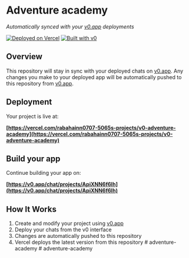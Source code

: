 # Adventure academy

*Automatically synced with your [v0.app](https://v0.app) deployments*

[![Deployed on Vercel](https://img.shields.io/badge/Deployed%20on-Vercel-black?style=for-the-badge&logo=vercel)](https://vercel.com/rabahainn0707-5065s-projects/v0-adventure-academy)
[![Built with v0](https://img.shields.io/badge/Built%20with-v0.app-black?style=for-the-badge)](https://v0.app/chat/projects/ApiXNN6f6lh)

## Overview

This repository will stay in sync with your deployed chats on [v0.app](https://v0.app).
Any changes you make to your deployed app will be automatically pushed to this repository from [v0.app](https://v0.app).

## Deployment

Your project is live at:

**[https://vercel.com/rabahainn0707-5065s-projects/v0-adventure-academy](https://vercel.com/rabahainn0707-5065s-projects/v0-adventure-academy)**

## Build your app

Continue building your app on:

**[https://v0.app/chat/projects/ApiXNN6f6lh](https://v0.app/chat/projects/ApiXNN6f6lh)**

## How It Works

1. Create and modify your project using [v0.app](https://v0.app)
2. Deploy your chats from the v0 interface
3. Changes are automatically pushed to this repository
4. Vercel deploys the latest version from this repository
#   a d v e n t u r e - a c a d e m y  
 #   a d v e n t u r e - a c a d e m y  
 